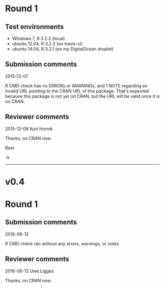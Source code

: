 # Round 1

## Test environments

* Windows 7, R 3.2.2 (local)
* ubuntu 12.04, R 3.2.2 (on travis-ci)
* ubuntu 14.04, R 3.2.1 (on my DigitalOcean droplet)

## Submission comments

2015-12-07

R CMD check has no ERRORs or WARNINGs, and 1 NOTE regarding an invalid URL pointing to the CRAN URL of this package. That's expected because this package is not yet on CRAN, but the URL will be valid once it is on CRAN.
  

## Reviewer comments

2015-12-08 Kurt Hornik

Thanks, on CRAN now.

Best

-k


---

# v0.4

# Round 1

## Submission comments

2016-06-12

R CMD check ran without any errors, warnings, or notes
  

## Reviewer comments

2016-06-12 Uwe Ligges

Thanks, on CRAN now.
